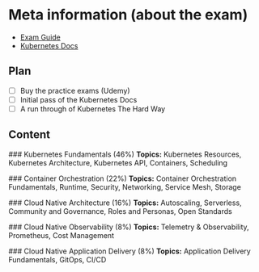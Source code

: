 
# Meta information (about the exam)
- [Exam Guide](https://training.linuxfoundation.org/certification/kubernetes-cloud-native-associate/)
- [Kubernetes Docs](https://kubernetes.io/docs)

## Plan
- [ ] Buy the practice exams (Udemy)
- [ ] Initial pass of the Kubernetes Docs
- [ ] A run through of Kubernetes The Hard Way

## Content

### Kubernetes Fundamentals (46%)
**Topics:** Kubernetes Resources, Kubernetes Architecture, Kubernetes API, Containers, Scheduling

### Container Orchestration (22%)
**Topics:** Container Orchestration Fundamentals, Runtime, Security, Networking, Service Mesh, Storage

### Cloud Native Architecture (16%)
**Topics:** Autoscaling, Serverless, Community and Governance, Roles and Personas, Open Standards

### Cloud Native Observability (8%)
**Topics:** Telemetry & Observability, Prometheus, Cost Management

### Cloud Native Application Delivery (8%)
**Topics:** Application Delivery Fundamentals, GitOps, CI/CD